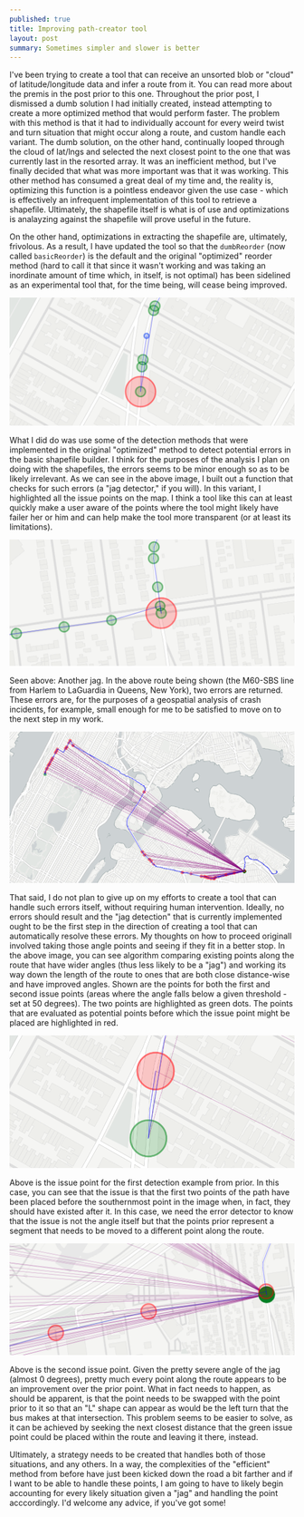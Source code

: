 ```yaml
---
published: true
title: Improving path-creator tool
layout: post
summary: Sometimes simpler and slower is better
---
```


I've been trying to create a tool that can receive an unsorted blob or "cloud" of latitude/longitude data and infer a route from it. You can read more about the premis in the post prior to this one. Throughout the prior post, I dismissed a dumb solution I had initially created, instead attempting to create a more optimized method that would perform faster. The problem with this method is that it had to individually account for every weird twist and turn situation that might occur along a route, and custom handle each variant. The dumb solution, on the other hand, continually looped through the cloud of lat/lngs and selected the next closest point to the one that was currently last in the resorted array. It was an inefficient method, but I've finally decided that what was more important was that it was working. This other method has consumed a great deal of my time and, the reality is, optimizing this function is a pointless endeavor given the use case - which is effectively an infrequent implementation of this tool to retrieve a shapefile. Ultimately, the shapefile itself is what is of use and optimizations is analayzing against the shapefile will prove useful in the future. 

On the other hand, optimizations in extracting the shapefile are, ultimately, frivolous. As a result, I have updated the tool so that the `dumbReorder` (now called `basicReorder`) is the default and the original "optimized" reorder method (hard to call it that since it wasn't working and was taking an inordinate amount of time which, in itself, is not optimal) has been sidelined as an experimental tool that, for the time being, will cease being improved.

![error1](https://raw.githubusercontent.com/kuanb/kuanb.github.io/master/images/_posts/path-creator-2/error1.png)

What I did do was use some of the detection methods that were implemented in the original "optimized" method to detect potential errors in the basic shapefile builder. I think for the purposes of the analysis I plan on doing with the shapefiles, the errors seems to be minor enough so as to be likely irrelevant. As we can see in the above image, I built out a function that checks for such errors (a "jag detector," if you will). In this variant, I highlighted all the issue points on the map. I think a tool like this can at least quickly make a user aware of the points where the tool might likely have failer her or him and can help make the tool more transparent (or at least its limitations).

![error2](https://raw.githubusercontent.com/kuanb/kuanb.github.io/master/images/_posts/path-creator-2/error2.png)

Seen above: Another jag. In the above route being shown (the M60-SBS line from Harlem to LaGuardia in Queens, New York), two errors are returned. These errors are, for the purposes of a geospatial analysis of crash incidents, for example, small enough for me to be satisfied to move on to the next step in my work.

![overallResort](https://raw.githubusercontent.com/kuanb/kuanb.github.io/master/images/_posts/path-creator-2/overallResort.png)

That said, I do not plan to give up on my efforts to create a tool that can handle such errors itself, without requiring human intervention. Ideally, no errors should result and the "jag detection" that is currently implemented ought to be the first step in the direction of creating a tool that can automatically resolve these errors. My thoughts on how to proceed originall involved taking those angle points and seeing if they fit in a better stop. In the above image, you can see algorithm comparing existing points along the route that have wider angles (thus less likely to be a "jag") and working its way down the length of the route to ones that are both close distance-wise and have improved angles. Shown are the points for both the first and second issue points (areas where the angle falls below a given threshold - set at 50 degrees). The two points are highlighted as green dots. The points that are evaluated as potential points before which the issue point might be placed are highlighted in red.

![resortCloseUp2](https://raw.githubusercontent.com/kuanb/kuanb.github.io/master/images/_posts/path-creator-2/resortCloseUp2.png)

Above is the issue point for the first detection example from prior. In this case, you can see that the issue is that the first two points of the path have been placed before the southernmost point in the image when, in fact, they should have existed after it. In this case, we need the error detector to know that the issue is not the angle itself but that the points prior represent a segment that needs to be moved to a different point along the route.

![resortCloseUp](https://raw.githubusercontent.com/kuanb/kuanb.github.io/master/images/_posts/path-creator-2/resortCloseUp.png)

Above is the second issue point. Given the pretty severe angle of the jag (almost 0 degrees), pretty much every point along the route appears to be an improvement over the prior point. What in fact needs to happen, as should be apparent, is that the point needs to be swapped with the point prior to it so that an "L" shape can appear as would be the left turn that the bus makes at that intersection. This problem seems to be easier to solve, as it can be achieved by seeking the next closest distance that the green issue point could be placed within the route and leaving it there, instead.

Ultimately, a strategy needs to be created that handles both of those situations, and any others. In a way, the complexities of the "efficient" method from before have just been kicked down the road a bit farther and if I want to be able to handle these points, I am going to have to likely begin accounting for every likely situation given a "jag" and handling the point acccordingly. I'd welcome any advice, if you've got some!

